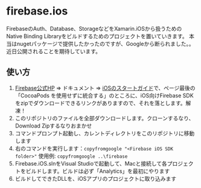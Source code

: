 # firebase.ios

FirebaseのAuth、Database、StorageなどをXamarin.iOSから扱うためのNative Binding Libraryをビルドするためのプロジェクトを置いていきます。
本当はnugetパッケージで提供したかったのですが、Googleから断られました。。近日公開されることを期待しています。

## 使い方

1. [Firebase公式HP](https://firebase.google.com/?hl=ja) => ドキュメント => [iOSのスタートガイド](https://firebase.google.com/docs/ios/setup?hl=ja)で、ページ最後の「CocoaPods を使用せずに統合する」のところに、iOS向けFirebase SDKをzipでダウンロードできるリンクがありますので、それを落とします。解凍！
1. このリポジトリのファイルを全部ダウンロードします。クローンするなり、Download Zipするなりおまかせ
1. コマンドプロンプト起動し、カレントディレクトリをこのリポジトリに移動します
1. 右のコマンドを実行します：```copyfromgoogle "<Firebase iOS SDK folder>"``` 使用例: ```copyfromgoogle ..\firebase```
1. Firebase.iOS.slnをVisual Studioで起動して、Macと接続して各プロジェクトをビルドします。ビルドは必ず「Analytics」を最初にやります
1. ビルドしてできたDLLを、iOSアプリのプロジェクトに取り込みます
